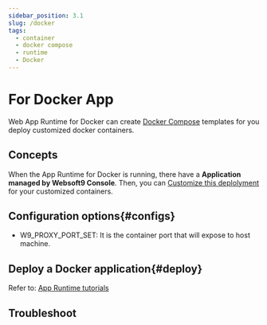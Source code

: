 ```yaml
---
sidebar_position: 3.1
slug: /docker
tags:
  - container
  - docker compose
  - runtime
  - Docker
---
```


# For Docker App

Web App Runtime for Docker can create  [Docker Compose](https://docs.docker.com/compose/) templates for you deploy customized docker containers.  

## Concepts

When the App Runtime for Docker is running, there have a **Application managed by Websoft9 Console**. Then, you can [Customize this deplolyment](./runtime#dockercompose) for your customized containers.

## Configuration options{#configs}

- W9_PROXY_PORT_SET: It is the container port that will expose to host machine.  

## Deploy a Docker application{#deploy}

Refer to: [App Runtime tutorials](../runtime#quick)

## Troubleshoot